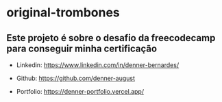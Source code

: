 # original-trombones

## Este projeto é sobre o desafio da freecodecamp para conseguir minha certificação

- Linkedin: <https://www.linkedin.com/in/denner-bernardes/>

- Github: <https://github.com/denner-august>

- Portfolio: <https://denner-portfolio.vercel.app/>
